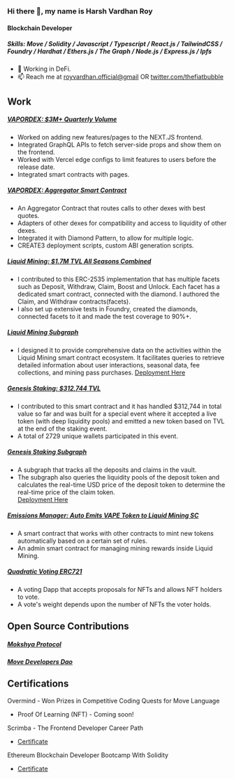 ### Hi there 👋, my name is Harsh Vardhan Roy
#### Blockchain Developer

##### Skills: Move / Solidity / Javascript / Typescript / React.js / TailwindCSS / Foundry / Hardhat / Ethers.js / The Graph / Node.js / Express.js / Ipfs

- 🔭 Working in DeFi.   
- 📫 Reach me at [royvardhan.official@gmail](mailto:royvardhan.official@gmail.com) OR [twitter.com/thefiatbubble](https://twitter.com/thefiatbubble)

## Work

##### [VAPORDEX: $3M+ Quarterly Volume](https://app.vapordex.io/swap)
 - Worked on adding new features/pages to the NEXT.JS frontend. 
 - Integrated GraphQL APIs to fetch server-side props and show them on the frontend.
 - Worked with Vercel edge configs to limit features to users before the release date.
 - Integrated smart contracts with pages.

##### [VAPORDEX: Aggregator Smart Contract](https://app.vapordex.io/swap)
 - An Aggregator Contract that routes calls to other dexes with best quotes.
 - Adapters of other dexes for compatibility and access to liquidity of other dexes. 
 - Integrated it with Diamond Pattern, to allow for multiple logic.
 - CREATE3 deployment scripts, custom ABI generation scripts.

##### [Liquid Mining: $1.7M TVL All Seasons Combined](https://github.com/VaporFi/liquid-mining)
* I contributed to this ERC-2535 implementation that has multiple facets such as Deposit, Withdraw, Claim, Boost and Unlock. Each facet has a dedicated smart contract, connected with the diamond. I authored the Claim, and Withdraw contracts(facets).
* I also set up extensive tests in Foundry, created the diamonds, connected facets to it and made the test coverage to 90%+.

##### [Liquid Mining Subgraph](https://thegraph.com/hosted-service/subgraph/royvardhan/genesisv4)
* I designed it to provide comprehensive data on the activities within the Liquid Mining smart contract ecosystem. It facilitates queries to retrieve detailed information about user interactions, seasonal data, fee collections, and mining pass purchases.
[Deployment Here](https://thegraph.com/hosted-service/subgraph/royvardhan/genesisv4)


##### [Genesis Staking: $312,744 TVL](https://snowtrace.io/address/0xd21fe537c97054f40890f012955a536d80d1bf00)
- I contributed to this smart contract and it has handled $312,744 in total value so far and was built for a special event where it accepted a live token (with deep liquidity pools) and emitted a new token based on TVL at the end of the staking event.
- A total of 2729 unique wallets participated in this event.

##### [Genesis Staking Subgraph](https://github.com/royvardhan/genesis-staking-subgraph)
- A subgraph that tracks all the deposits and claims in the vault.
- The subgraph also queries the liquidity pools of the deposit token and calculates the real-time USD price of the deposit token to determine the real-time price of the claim token.  
[Deployment Here](https://thegraph.com/hosted-service/subgraph/royvardhan/genesisv4)

##### [Emissions Manager: Auto Emits VAPE Token to Liquid Mining SC](https://snowtrace.io/address/0x9f0EDB45c2DC0f56bA7C48368c26426f366Bb788)
- A smart contract that works with other contracts to mint new tokens automatically based
on a certain set of rules.
- An admin smart contract for managing mining rewards inside Liquid Mining.


##### [Quadratic Voting ERC721](https://github.com/royvardhan/quadraticVotingERC721/blob/main/contracts/QuadraticVotingERC721.sol)
 - A voting Dapp that accepts proposals for NFTs and allows NFT holders to vote.
 - A vote's weight depends upon the number of NFTs the voter holds.

## Open Source Contributions

##### [Mokshya Protocol](https://github.com/mokshyaprotocol/aptos-token-vesting/pull/4)
##### [Move Developers Dao](https://github.com/movedevelopersdao/Aptos-Move-by-Example/pull/1)

## Certifications

Overmind - Won Prizes in Competitive Coding Quests for Move Language
 - Proof Of Learning (NFT) - Coming soon!

Scrimba - The Frontend Developer Career Path
- [Certificate](https://scrimba.com/certificate/uB4V7YA2/gfrontend)

Ethereum Blockchain Developer Bootcamp With Solidity
- [Certificate](https://www.udemy.com/certificate/UC-86df1665-6e81-4b04-9f6d-878b0bf0aa11/)
